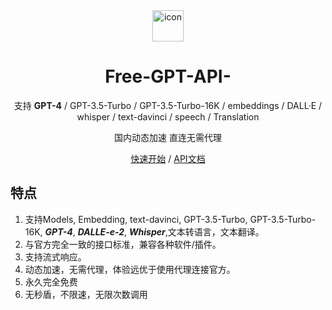 <div align="center">
<img src="https://com-img-space.oss-cn-shenzhen.aliyuncs.com/svg/favicon.ico" alt="icon" width="50px"/>
<h1 align="center">Free-GPT-API-</h1>

支持 **GPT-4** / GPT-3.5-Turbo / GPT-3.5-Turbo-16K / embeddings / DALL·E / whisper / text-davinci / speech / Translation

国内动态加速 直连无需代理

[快速开始](#如何使用) / [API文档](https://rvvnzeghdn.apifox.cn/ ) 

</div>



## 特点
1. 支持Models, Embedding, text-davinci, GPT-3.5-Turbo, GPT-3.5-Turbo-16K, ***GPT-4***, ***DALLE-e-2***, ***Whisper***,文本转语言，文本翻译。
2. 与官方完全一致的接口标准，兼容各种软件/插件。
3. 支持流式响应。
4. 动态加速，无需代理，体验远优于使用代理连接官方。
5. 永久完全免费
6. 无秒盾，不限速，无限次数调用







